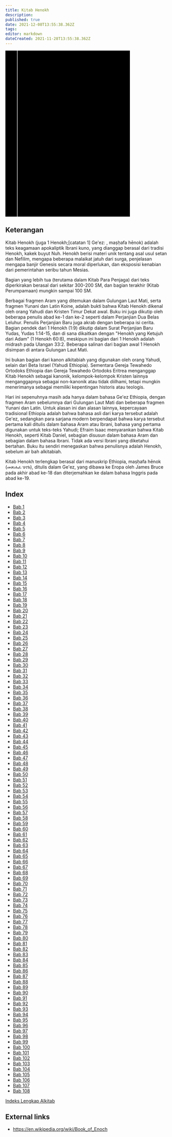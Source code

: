 ```yaml
---
title: Kitab Henokh
description: 
published: true
date: 2021-12-08T13:55:38.362Z
tags: 
editor: markdown
dateCreated: 2021-11-28T13:55:38.362Z
---
```


<div class="urantiapedia-book-front urantiapedia-book-bible">
<svg xmlns="http://www.w3.org/2000/svg"
	width="102.6mm" height="136.8mm"
	viewBox="0 0 102.6 136.8" version="1.1">
	<g transform="translate(-7,-5)">
		<rect width="9.6" height="136.8" x="7" y="5" />
		<rect width="96.9" height="136.8" x="17" y="5" />
		<text style="font-size:4px" x="61" y="22">TULISAN YG DIRAGUKAN PENGARANGNYA</text>
		<text style="font-size:4px" x="61" y="125"></text>
		<text style="font-size:9px" x="61" y="60">Kitab Henokh</text>
	</g>
</svg>
</div>

## Keterangan


Kitab Henokh (juga 1 Henokh;[catatan 1] Ge'ez: , maṣḥafa hēnok) adalah teks keagamaan apokaliptik Ibrani kuno, yang dianggap berasal dari tradisi Henokh, kakek buyut Nuh. Henokh berisi materi unik tentang asal usul setan dan Nefilim, mengapa beberapa malaikat jatuh dari surga, penjelasan mengapa banjir Genesis secara moral diperlukan, dan eksposisi kenabian dari pemerintahan seribu tahun Mesias.

Bagian yang lebih tua (terutama dalam Kitab Para Penjaga) dari teks diperkirakan berasal dari sekitar 300-200 SM, dan bagian terakhir (Kitab Perumpamaan) mungkin sampai 100 SM.

Berbagai fragmen Aram yang ditemukan dalam Gulungan Laut Mati, serta fragmen Yunani dan Latin Koine, adalah bukti bahwa Kitab Henokh dikenal oleh orang Yahudi dan Kristen Timur Dekat awal. Buku ini juga dikutip oleh beberapa penulis abad ke-1 dan ke-2 seperti dalam Perjanjian Dua Belas Leluhur. Penulis Perjanjian Baru juga akrab dengan beberapa isi cerita. Bagian pendek dari 1 Henokh (1:9) dikutip dalam Surat Perjanjian Baru Yudas, Yudas 1:14-15, dan di sana dikaitkan dengan "Henokh yang Ketujuh dari Adam" (1 Henokh 60:8), meskipun ini bagian dari 1 Henokh adalah midrash pada Ulangan 33:2. Beberapa salinan dari bagian awal 1 Henokh disimpan di antara Gulungan Laut Mati.

Ini bukan bagian dari kanon alkitabiah yang digunakan oleh orang Yahudi, selain dari Beta Israel (Yahudi Ethiopia). Sementara Gereja Tewahedo Ortodoks Ethiopia dan Gereja Tewahedo Ortodoks Eritrea menganggap Kitab Henokh sebagai kanonik, kelompok-kelompok Kristen lainnya menganggapnya sebagai non-kanonik atau tidak diilhami, tetapi mungkin menerimanya sebagai memiliki kepentingan historis atau teologis.

Hari ini sepenuhnya masih ada hanya dalam bahasa Ge'ez Ethiopia, dengan fragmen Aram sebelumnya dari Gulungan Laut Mati dan beberapa fragmen Yunani dan Latin. Untuk alasan ini dan alasan lainnya, kepercayaan tradisional Ethiopia adalah bahwa bahasa asli dari karya tersebut adalah Ge'ez, sedangkan para sarjana modern berpendapat bahwa karya tersebut pertama kali ditulis dalam bahasa Aram atau Ibrani, bahasa yang pertama digunakan untuk teks-teks Yahudi; Efraim Isaac menyarankan bahwa Kitab Henokh, seperti Kitab Daniel, sebagian disusun dalam bahasa Aram dan sebagian dalam bahasa Ibrani. Tidak ada versi Ibrani yang diketahui bertahan. Buku itu sendiri menegaskan bahwa penulisnya adalah Henokh, sebelum air bah alkitabiah.

Kitab Henokh terlengkap berasal dari manuskrip Ethiopia, maṣḥafa hēnok (መጽሐፈ ሄኖክ), ditulis dalam Ge'ez, yang dibawa ke Eropa oleh James Bruce pada akhir abad ke-18 dan diterjemahkan ke dalam bahasa Inggris pada abad ke-19. 

## Index

- [Bab 1](/id/Bible/Book_of_Enoch/1)
- [Bab 2](/id/Bible/Book_of_Enoch/2)
- [Bab 3](/id/Bible/Book_of_Enoch/3)
- [Bab 4](/id/Bible/Book_of_Enoch/4)
- [Bab 5](/id/Bible/Book_of_Enoch/5)
- [Bab 6](/id/Bible/Book_of_Enoch/6)
- [Bab 7](/id/Bible/Book_of_Enoch/7)
- [Bab 8](/id/Bible/Book_of_Enoch/8)
- [Bab 9](/id/Bible/Book_of_Enoch/9)
- [Bab 10](/id/Bible/Book_of_Enoch/10)
- [Bab 11](/id/Bible/Book_of_Enoch/11)
- [Bab 12](/id/Bible/Book_of_Enoch/12)
- [Bab 13](/id/Bible/Book_of_Enoch/13)
- [Bab 14](/id/Bible/Book_of_Enoch/14)
- [Bab 15](/id/Bible/Book_of_Enoch/15)
- [Bab 16](/id/Bible/Book_of_Enoch/16)
- [Bab 17](/id/Bible/Book_of_Enoch/17)
- [Bab 18](/id/Bible/Book_of_Enoch/18)
- [Bab 19](/id/Bible/Book_of_Enoch/19)
- [Bab 20](/id/Bible/Book_of_Enoch/20)
- [Bab 21](/id/Bible/Book_of_Enoch/21)
- [Bab 22](/id/Bible/Book_of_Enoch/22)
- [Bab 23](/id/Bible/Book_of_Enoch/23)
- [Bab 24](/id/Bible/Book_of_Enoch/24)
- [Bab 25](/id/Bible/Book_of_Enoch/25)
- [Bab 26](/id/Bible/Book_of_Enoch/26)
- [Bab 27](/id/Bible/Book_of_Enoch/27)
- [Bab 28](/id/Bible/Book_of_Enoch/28)
- [Bab 29](/id/Bible/Book_of_Enoch/29)
- [Bab 30](/id/Bible/Book_of_Enoch/30)
- [Bab 31](/id/Bible/Book_of_Enoch/31)
- [Bab 32](/id/Bible/Book_of_Enoch/32)
- [Bab 33](/id/Bible/Book_of_Enoch/33)
- [Bab 34](/id/Bible/Book_of_Enoch/34)
- [Bab 35](/id/Bible/Book_of_Enoch/35)
- [Bab 36](/id/Bible/Book_of_Enoch/36)
- [Bab 37](/id/Bible/Book_of_Enoch/37)
- [Bab 38](/id/Bible/Book_of_Enoch/38)
- [Bab 39](/id/Bible/Book_of_Enoch/39)
- [Bab 40](/id/Bible/Book_of_Enoch/40)
- [Bab 41](/id/Bible/Book_of_Enoch/41)
- [Bab 42](/id/Bible/Book_of_Enoch/42)
- [Bab 43](/id/Bible/Book_of_Enoch/43)
- [Bab 44](/id/Bible/Book_of_Enoch/44)
- [Bab 45](/id/Bible/Book_of_Enoch/45)
- [Bab 46](/id/Bible/Book_of_Enoch/46)
- [Bab 47](/id/Bible/Book_of_Enoch/47)
- [Bab 48](/id/Bible/Book_of_Enoch/48)
- [Bab 49](/id/Bible/Book_of_Enoch/49)
- [Bab 50](/id/Bible/Book_of_Enoch/50)
- [Bab 51](/id/Bible/Book_of_Enoch/51)
- [Bab 52](/id/Bible/Book_of_Enoch/52)
- [Bab 53](/id/Bible/Book_of_Enoch/53)
- [Bab 54](/id/Bible/Book_of_Enoch/54)
- [Bab 55](/id/Bible/Book_of_Enoch/55)
- [Bab 56](/id/Bible/Book_of_Enoch/56)
- [Bab 57](/id/Bible/Book_of_Enoch/57)
- [Bab 58](/id/Bible/Book_of_Enoch/58)
- [Bab 59](/id/Bible/Book_of_Enoch/59)
- [Bab 60](/id/Bible/Book_of_Enoch/60)
- [Bab 61](/id/Bible/Book_of_Enoch/61)
- [Bab 62](/id/Bible/Book_of_Enoch/62)
- [Bab 63](/id/Bible/Book_of_Enoch/63)
- [Bab 64](/id/Bible/Book_of_Enoch/64)
- [Bab 65](/id/Bible/Book_of_Enoch/65)
- [Bab 66](/id/Bible/Book_of_Enoch/66)
- [Bab 67](/id/Bible/Book_of_Enoch/67)
- [Bab 68](/id/Bible/Book_of_Enoch/68)
- [Bab 69](/id/Bible/Book_of_Enoch/69)
- [Bab 70](/id/Bible/Book_of_Enoch/70)
- [Bab 71](/id/Bible/Book_of_Enoch/71)
- [Bab 72](/id/Bible/Book_of_Enoch/72)
- [Bab 73](/id/Bible/Book_of_Enoch/73)
- [Bab 74](/id/Bible/Book_of_Enoch/74)
- [Bab 75](/id/Bible/Book_of_Enoch/75)
- [Bab 76](/id/Bible/Book_of_Enoch/76)
- [Bab 77](/id/Bible/Book_of_Enoch/77)
- [Bab 78](/id/Bible/Book_of_Enoch/78)
- [Bab 79](/id/Bible/Book_of_Enoch/79)
- [Bab 80](/id/Bible/Book_of_Enoch/80)
- [Bab 81](/id/Bible/Book_of_Enoch/81)
- [Bab 82](/id/Bible/Book_of_Enoch/82)
- [Bab 83](/id/Bible/Book_of_Enoch/83)
- [Bab 84](/id/Bible/Book_of_Enoch/84)
- [Bab 85](/id/Bible/Book_of_Enoch/85)
- [Bab 86](/id/Bible/Book_of_Enoch/86)
- [Bab 87](/id/Bible/Book_of_Enoch/87)
- [Bab 88](/id/Bible/Book_of_Enoch/88)
- [Bab 89](/id/Bible/Book_of_Enoch/89)
- [Bab 90](/id/Bible/Book_of_Enoch/90)
- [Bab 91](/id/Bible/Book_of_Enoch/91)
- [Bab 92](/id/Bible/Book_of_Enoch/92)
- [Bab 93](/id/Bible/Book_of_Enoch/93)
- [Bab 94](/id/Bible/Book_of_Enoch/94)
- [Bab 95](/id/Bible/Book_of_Enoch/95)
- [Bab 96](/id/Bible/Book_of_Enoch/96)
- [Bab 97](/id/Bible/Book_of_Enoch/97)
- [Bab 98](/id/Bible/Book_of_Enoch/98)
- [Bab 99](/id/Bible/Book_of_Enoch/99)
- [Bab 100](/id/Bible/Book_of_Enoch/100)
- [Bab 101](/id/Bible/Book_of_Enoch/101)
- [Bab 102](/id/Bible/Book_of_Enoch/102)
- [Bab 103](/id/Bible/Book_of_Enoch/103)
- [Bab 104](/id/Bible/Book_of_Enoch/104)
- [Bab 105](/id/Bible/Book_of_Enoch/105)
- [Bab 106](/id/Bible/Book_of_Enoch/106)
- [Bab 107](/id/Bible/Book_of_Enoch/107)
- [Bab 108](/id/Bible/Book_of_Enoch/108)


[Indeks Lengkap Alkitab](/id/index/bible)


## External links

- https://en.wikipedia.org/wiki/Book_of_Enoch